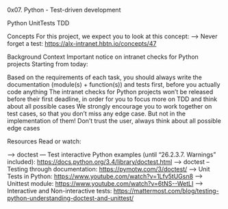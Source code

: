 
0x07. Python - Test-driven development

Python
UnitTests
TDD

Concepts
For this project, we expect you to look at this concept:
--> Never forget a test:
https://alx-intranet.hbtn.io/concepts/47



Background Context
Important notice on intranet checks for Python projects
Starting from today:

Based on the requirements of each task, you should always write the documentation (module(s) + function(s)) and tests first, before you actually code anything
The intranet checks for Python projects won’t be released before their first deadline, in order for you to focus more on TDD and think about all possible cases
We strongly encourage you to work together on test cases, so that you don’t miss any edge case. But not in the implementation of them!
Don’t trust the user, always think about all possible edge cases


Resources
Read or watch:

--> doctest — Test interactive Python examples (until “26.2.3.7. Warnings” included):
https://docs.python.org/3.4/library/doctest.html
--> doctest – Testing through documentation:
https://pymotw.com/3/doctest/
--> Unit Tests in Python:
https://www.youtube.com/watch?v=1Lfv5tUGsn8
--> Unittest module:
https://www.youtube.com/watch?v=6tNS--WetLI
--> Interactive and Non-interactive tests:
https://mattermost.com/blog/testing-python-understanding-doctest-and-unittest/
